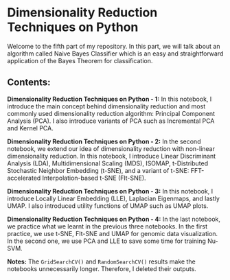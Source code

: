 
# Dimensionality Reduction Techniques on Python
Welcome to the fifth part of my repository. In this part, we will talk about an algorithm called Naive Bayes Classifier which is an easy and straightforward application of the Bayes Theorem for classification.

## Contents:

**Dimensionality Reduction Techniques on Python - 1:** In this notebook, I introduce the main concept behind dimensionality reduction and most commonly used dimensionality reduction algorithm: Principal Component Analysis (PCA). I also introduce variants of PCA such as Incremental PCA and Kernel PCA.

**Dimensionality Reduction Techniques on Python - 2:** In the second notebook, we extend our idea of dimensionality reduction with non-linear dimensionality reduction. In this notebook, I introduce Linear Discriminant Analysis (LDA), Multidimensional Scaling (MDS), ISOMAP, t-Distributed Stochastic Neighbor Embedding (t-SNE), and a variant of t-SNE: FFT-accelerated Interpolation-based t-SNE (Flt-SNE).  

**Dimensionality Reduction Techniques on Python - 3:** In this notebook, I introduce Locally Linear Embedding (LLE), Laplacian Eigenmaps, and lastly UMAP. I also introduced utility functions of UMAP such as UMAP plots.

**Dimensionality Reduction Techniques on Python - 4:** In the last notebook, we practice what we learnt in the previous three notebooks. In the first practice, we use t-SNE, Flt-SNE and UMAP for genomic data visualization. In the second one, we use PCA and LLE to save some time for training Nu-SVM.


**Notes:** The `GridSearchCV()` and `RandomSearchCV()` results make the notebooks unnecessarily longer. Therefore, I deleted their outputs.
